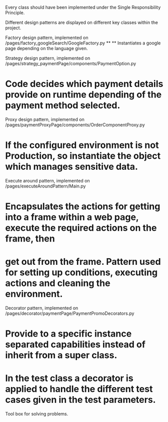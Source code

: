 Every class should have been implemented under the Single Responsibility Principle.

Different design patterns are displayed on different key classes within the project.

Factory design pattern, implemented on /pages/factory_googleSearch/GoogleFactory.py
** ** Instantiates a google page depending on the language given.

Strategy design pattern, implemented on /pages/strategy_paymentPage/components/PaymentOption.py
# Code decides which payment details provide on runtime depending of the payment method selected.

Proxy design pattern, implemented on /pages/paymentProxyPage/components/OrderComponentProxy.py
# If the configured environment is not Production, so instantiate the object which manages sensitive data.

Execute around pattern, implemented on /pages/executeAroundPattern/Main.py
# Encapsulates the actions for getting into a frame within a web page, execute the required actions on the frame, then 
# get out from the frame. Pattern used for setting up conditions, executing actions and cleaning the environment.

Decorator pattern, implemented on /pages/decorator/paymentPage/PaymentPromoDecorators.py
# Provide to a specific instance separated capabilities instead of inherit from a super class. 
# In the test class a decorator is applied to handle the different test cases given in the test parameters.

Tool box for solving problems.
